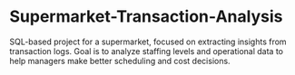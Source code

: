 # Supermarket-Transaction-Analysis
SQL-based project for a supermarket, focused on extracting insights from transaction logs. Goal is to analyze staffing levels and operational data to help managers make better scheduling and cost decisions.
